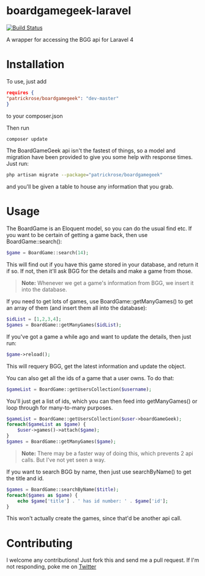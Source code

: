 boardgamegeek-laravel
=====================

[![Build Status](https://travis-ci.org/PatrickRose/boardgamegeek-laravel.png?branch=master)](https://travis-ci.org/PatrickRose/boardgamegeek-laravel)

A wrapper for accessing the BGG api for Laravel 4

Installation
============

To use, just add

```json
requires {
"patrickrose/boardgamegeek": "dev-master"
}
```

to your composer.json

Then run

```bash
composer update
```

The BoardGameGeek api isn't the fastest of things, so a model and migration have
been provided to give you some help with response times. Just run:

```bash
php artisan migrate --package="patrickrose/boardgamegeek"
```

and you'll be given a table to house any information that you grab.

Usage
=====

The BoardGame is an Eloquent model, so you can do the usual find etc.
If you want to be certain of getting a game back, then use BoardGame::search():

```php
$game = BoardGame::search(14);
```

This will find out if you have this game stored in your database, and return it if so.
If not, then it'll ask BGG for the details and make a game from those.

> **Note:** Whenever we get a game's information from BGG, we insert it into the database.

If you need to get lots of games, use BoardGame::getManyGames() to get an array of them (and insert them all into the database):

```php
$idList = [1,2,3,4];
$games = BoardGame::getManyGames($idList);
```

If you've got a game a while ago and want to update the details, then just run:

```php
$game->reload();
```

This will requery BGG, get the latest information and update the object.

You can also get all the ids of a game that a user owns. To do that:

```php
$gameList = BoardGame::getUsersCollection($username);
```

You'll just get a list of ids, which you can then feed into getManyGames() or loop through for many-to-many purposes.

```php
$gameList = BoardGame::getUsersCollection($user->boardGameGeek);
foreach($gameList as $game) {
    $user->games()->attach($game);
}
$games = BoardGame::getManyGames($game);
```

> **Note:** There may be a faster way of doing this, which prevents 2 api calls. But I've not yet seen a way.

If you want to search BGG by name, then just use searchByName() to get the title and id.

```php
$games = BoardGame::searchByName($title);
foreach($games as $game) {
    echo $game['title'] . ' has id number: ' . $game['id'];
}
```

This won't actually create the games, since that'd be another api call.

Contributing
============

I welcome any contributions! Just fork this and send me a pull request. If I'm not responding, poke me on [Twitter][Twitter]

[Twitter]: http://twitter.com/DrugCrazed "Twitter"

